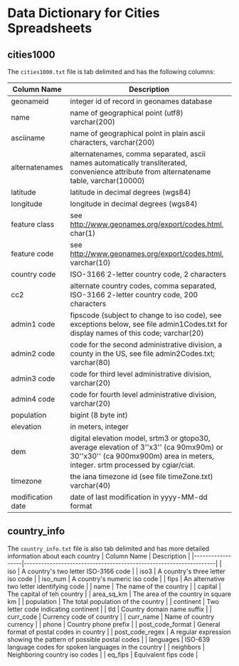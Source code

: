 # Data Dictionary for Cities Spreadsheets

## cities1000
The `cities1000.txt` file is tab delimited and has the following columns:

| Column Name       | Description                                                                                                                                                             |
|-------------------|-------------------------------------------------------------------------------------------------------------------------------------------------------------------------|
| geonameid         | integer id of record in geonames database                                                                                                                               |
| name              | name of geographical point (utf8) varchar(200)                                                                                                                          |
| asciiname         | name of geographical point in plain ascii characters, varchar(200)                                                                                                      |
| alternatenames    | alternatenames, comma separated, ascii names automatically transliterated, convenience attribute from alternatename table, varchar(10000)                               |
| latitude          | latitude in decimal degrees (wgs84)                                                                                                                                     |
| longitude         | longitude in decimal degrees (wgs84)                                                                                                                                    |
| feature class     | see http://www.geonames.org/export/codes.html, char(1)                                                                                                                  |
| feature code      | see http://www.geonames.org/export/codes.html, varchar(10)                                                                                                              |
| country code      | ISO-3166 2-letter country code, 2 characters                                                                                                                            |
| cc2               | alternate country codes, comma separated, ISO-3166 2-letter country code, 200 characters                                                                                |
| admin1 code       | fipscode (subject to change to iso code), see exceptions below, see file admin1Codes.txt for display names of this code; varchar(20)                                    |
| admin2 code       | code for the second administrative division, a county in the US, see file admin2Codes.txt; varchar(80)                                                                  |
| admin3 code       | code for third level administrative division, varchar(20)                                                                                                               |
| admin4 code       | code for fourth level administrative division, varchar(20)                                                                                                              |
| population        | bigint (8 byte int)                                                                                                                                                     |
| elevation         | in meters, integer                                                                                                                                                      |
| dem               | digital elevation model, srtm3 or gtopo30, average elevation of 3''x3'' (ca 90mx90m) or 30''x30'' (ca 900mx900m) area in meters, integer. srtm processed by cgiar/ciat. |
| timezone          | the iana timezone id (see file timeZone.txt) varchar(40)                                                                                                                |
| modification date | date of last modification in yyyy-MM-dd format                                                                                                                          |


## country_info
The `country_info.txt` file is also tab delimited and has more detailed information about each country
| Column Name      | Description                                                       |
|------------------|-------------------------------------------------------------------|
| iso              | A country's two letter ISO-3166 code                              |
| iso3             | A country's three letter iso code                                 |
| iso_num          | A country's numeric iso code                                      |
| fips             | An alternative two letter identifying code                        |
| name             | The name of the country                                           |
| capital          | The capital of teh country                                        |
| area_sq_km       | The area of the country in square km                              |
| population       | The total population of the country                               |
| continent        | Two letter code indicating continent                              |
| tld              | Country domain name suffix                                        |
| curr_code        | Currency code of country                                          |
| curr_name        | Name of country currency                                          |
| phone            | Country phone prefix                                              |
| post_code_format | General format of postal codes in country                         |
| post_code_regex  | A regular expression showing the pattern of possible postal codes |
| languages        | ISO-639 language codes for spoken languages in the country        |
| neighbors        | Neighboring country iso codes                                     |
| eq_fips          | Equivalent fips code                                              |
